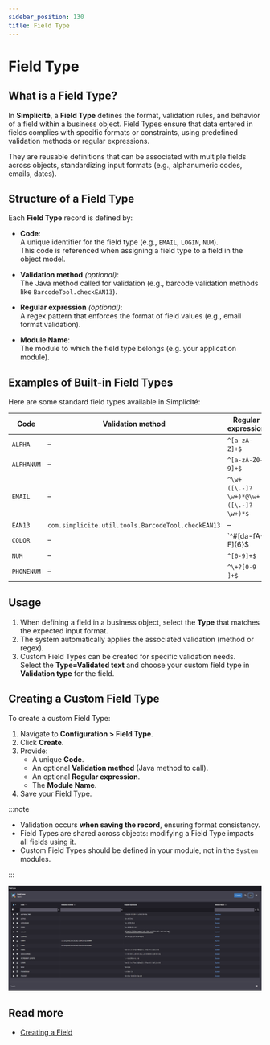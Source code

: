 ```yaml
---
sidebar_position: 130
title: Field Type
---
```


# Field Type

## What is a Field Type?
In **Simplicité**, a **Field Type** defines the format, validation rules, and behavior of a field within a business object. Field Types ensure that data entered in fields complies with specific formats or constraints, using predefined validation methods or regular expressions.

They are reusable definitions that can be associated with multiple fields across objects, standardizing input formats (e.g., alphanumeric codes, emails, dates).



## Structure of a Field Type

Each **Field Type** record is defined by:

- **Code**:  
  A unique identifier for the field type (e.g., `EMAIL`, `LOGIN`, `NUM`).  
  This code is referenced when assigning a field type to a field in the object model.

- **Validation method** *(optional)*:  
  The Java method called for validation (e.g., barcode validation methods like `BarcodeTool.checkEAN13`).

- **Regular expression** *(optional)*:  
  A regex pattern that enforces the format of field values (e.g., email format validation).

- **Module Name**:  
  The module to which the field type belongs (e.g. your application module).



## Examples of Built-in Field Types

Here are some standard field types available in Simplicité:

| **Code**          | **Validation method**                      | **Regular expression**               | **Module**     |
|--------------------|-------------------------------------------|--------------------------------------|----------------|
| `ALPHA`           | –                                         | `^[a-zA-Z]+$`                        | System         |
| `ALPHANUM`        | –                                         | `^[a-zA-Z0-9]+$`                     | System         |
| `EMAIL`           | –                                         | `^\w+([\.-]?\w+)*@\w+([\.-]?\w+)*$`  | System         |
| `EAN13`           | `com.simplicite.util.tools.BarcodeTool.checkEAN13` | –                     | System         |
| `COLOR`           | –                                         | `^#[da-fA-F]{6}$|^rgba\(...\)$`      | System         |
| `NUM`             | –                                         | `^[0-9]+$`                           | System         |
| `PHONENUM`        | –                                         | `^\+?[0-9 ]+$`                       | System         |



## Usage

1. When defining a field in a business object, select the **Type** that matches the expected input format.
2. The system automatically applies the associated validation (method or regex).
3. Custom Field Types can be created for specific validation needs.  
   Select the **Type=Validated text** and choose your custom field type in **Validation type** for the field.  



## Creating a Custom Field Type

To create a custom Field Type:
1. Navigate to **Configuration > Field Type**.
2. Click **Create**.
3. Provide:
   - A unique **Code**.
   - An optional **Validation method** (Java method to call).
   - An optional **Regular expression**.
   - The **Module Name**.
4. Save your Field Type.



:::note
- Validation occurs **when saving the record**, ensuring format consistency.
- Field Types are shared across objects: modifying a Field Type impacts all fields using it.
- Custom Field Types should be defined in your module, not in the `System` modules.

:::

![](img/fieldtype/fieldtype.png)

## Read more   

- [Creating a Field](/tutorial/getting-started/attribute)
